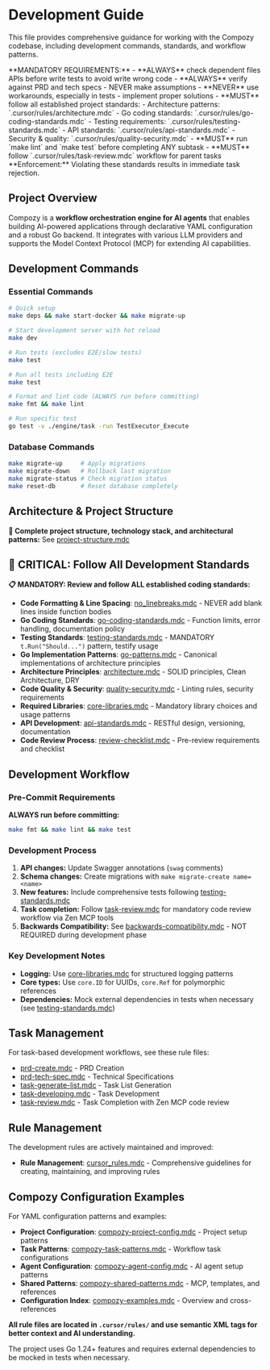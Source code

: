 # Development Guide

This file provides comprehensive guidance for working with the Compozy codebase, including development commands, standards, and workflow patterns.

<critical>
**MANDATORY REQUIREMENTS:**
- **ALWAYS** check dependent files APIs before write tests to avoid write wrong code
- **ALWAYS** verify against PRD and tech specs - NEVER make assumptions
- **NEVER** use workarounds, especially in tests - implement proper solutions
- **MUST** follow all established project standards:
    - Architecture patterns: `.cursor/rules/architecture.mdc`
    - Go coding standards: `.cursor/rules/go-coding-standards.mdc`
    - Testing requirements: `.cursor/rules/testing-standards.mdc`
    - API standards: `.cursor/rules/api-standards.mdc`
    - Security & quality: `.cursor/rules/quality-security.mdc`
- **MUST** run `make lint` and `make test` before completing ANY subtask
- **MUST** follow `.cursor/rules/task-review.mdc` workflow for parent tasks
**Enforcement:** Violating these standards results in immediate task rejection.
</critical>

## Project Overview

Compozy is a **workflow orchestration engine for AI agents** that enables building AI-powered applications through declarative YAML configuration and a robust Go backend. It integrates with various LLM providers and supports the Model Context Protocol (MCP) for extending AI capabilities.

## Development Commands

### Essential Commands

```bash
# Quick setup
make deps && make start-docker && make migrate-up

# Start development server with hot reload
make dev

# Run tests (excludes E2E/slow tests)
make test

# Run all tests including E2E
make test

# Format and lint code (ALWAYS run before committing)
make fmt && make lint

# Run specific test
go test -v ./engine/task -run TestExecutor_Execute
```

### Database Commands

```bash
make migrate-up     # Apply migrations
make migrate-down   # Rollback last migration
make migrate-status # Check migration status
make reset-db       # Reset database completely
```

## Architecture & Project Structure

**📁 Complete project structure, technology stack, and architectural patterns:** See [project-structure.mdc](mdc:.cursor/rules/project-structure.mdc)

## 🚨 CRITICAL: Follow All Development Standards

**📋 MANDATORY: Review and follow ALL established coding standards:**

- **Code Formatting & Line Spacing**: [no_linebreaks.mdc](mdc:.cursor/rules/no_linebreaks.mdc) - NEVER add blank lines inside function bodies
- **Go Coding Standards**: [go-coding-standards.mdc](mdc:.cursor/rules/go-coding-standards.mdc) - Function limits, error handling, documentation policy
- **Testing Standards**: [testing-standards.mdc](mdc:.cursor/rules/testing-standards.mdc) - MANDATORY `t.Run("Should...")` pattern, testify usage
- **Go Implementation Patterns**: [go-patterns.mdc](mdc:.cursor/rules/go-patterns.mdc) - Canonical implementations of architecture principles
- **Architecture Principles**: [architecture.mdc](mdc:.cursor/rules/architecture.mdc) - SOLID principles, Clean Architecture, DRY
- **Code Quality & Security**: [quality-security.mdc](mdc:.cursor/rules/quality-security.mdc) - Linting rules, security requirements
- **Required Libraries**: [core-libraries.mdc](mdc:.cursor/rules/core-libraries.mdc) - Mandatory library choices and usage patterns
- **API Development**: [api-standards.mdc](mdc:.cursor/rules/api-standards.mdc) - RESTful design, versioning, documentation
- **Code Review Process**: [review-checklist.mdc](mdc:.cursor/rules/review-checklist.mdc) - Pre-review requirements and checklist

## Development Workflow

### Pre-Commit Requirements

**ALWAYS run before committing:**

```bash
make fmt && make lint && make test
```

### Development Process

1. **API changes:** Update Swagger annotations (`swag` comments)
2. **Schema changes:** Create migrations with `make migrate-create name=<name>`
3. **New features:** Include comprehensive tests following [testing-standards.mdc](mdc:.cursor/rules/testing-standards.mdc)
4. **Task completion:** Follow [task-review.mdc](mdc:.cursor/rules/task-review.mdc) for mandatory code review workflow via Zen MCP tools
5. **Backwards Compatibility:** See [backwards-compatibility.mdc](mdc:.cursor/rules/backwards-compatibility.mdc) - NOT REQUIRED during development phase

### Key Development Notes

- **Logging:** Use [core-libraries.mdc](mdc:.cursor/rules/core-libraries.mdc) for structured logging patterns
- **Core types:** Use `core.ID` for UUIDs, `core.Ref` for polymorphic references
- **Dependencies:** Mock external dependencies in tests when necessary (see [testing-standards.mdc](mdc:.cursor/rules/testing-standards.mdc))

## Task Management

For task-based development workflows, see these rule files:

- [prd-create.mdc](mdc:.cursor/rules/prd-create.mdc) - PRD Creation
- [prd-tech-spec.mdc](mdc:.cursor/rules/prd-tech-spec.mdc) - Technical Specifications
- [task-generate-list.mdc](mdc:.cursor/rules/task-generate-list.mdc) - Task List Generation
- [task-developing.mdc](mdc:.cursor/rules/task-developing.mdc) - Task Development
- [task-review.mdc](mdc:.cursor/rules/task-review.mdc) - Task Completion with Zen MCP code review

## Rule Management

The development rules are actively maintained and improved:

- **Rule Management**: [cursor_rules.mdc](mdc:.cursor/rules/cursor_rules.mdc) - Comprehensive guidelines for creating, maintaining, and improving rules

## Compozy Configuration Examples

For YAML configuration patterns and examples:

- **Project Configuration**: [compozy-project-config.mdc](mdc:.cursor/rules/compozy-project-config.mdc) - Project setup patterns
- **Task Patterns**: [compozy-task-patterns.mdc](mdc:.cursor/rules/compozy-task-patterns.mdc) - Workflow task configurations
- **Agent Configuration**: [compozy-agent-config.mdc](mdc:.cursor/rules/compozy-agent-config.mdc) - AI agent setup patterns
- **Shared Patterns**: [compozy-shared-patterns.mdc](mdc:.cursor/rules/compozy-shared-patterns.mdc) - MCP, templates, and references
- **Configuration Index**: [compozy-examples.mdc](mdc:.cursor/rules/compozy-examples.mdc) - Overview and cross-references

**All rule files are located in `.cursor/rules/` and use semantic XML tags for better context and AI understanding.**

The project uses Go 1.24+ features and requires external dependencies to be mocked in tests when necessary.
